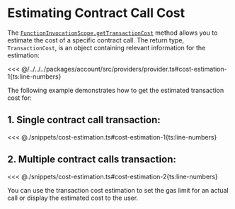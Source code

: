 # Estimating Contract Call Cost

The [`FunctionInvocationScope.getTransactionCost`](https://fuels-ts-docs-api.vercel.app/classes/_fuel_ts_program.FunctionInvocationScope.html#gettransactioncost) method allows you to estimate the cost of a specific contract call. The return type, `TransactionCost`, is an object containing relevant information for the estimation:

<<< @/../../../packages/account/src/providers/provider.ts#cost-estimation-1{ts:line-numbers}

The following example demonstrates how to get the estimated transaction cost for:

## 1. Single contract call transaction:

<<< @./snippets/cost-estimation.ts#cost-estimation-1{ts:line-numbers}

## 2. Multiple contract calls transaction:

<<< @./snippets/cost-estimation.ts#cost-estimation-2{ts:line-numbers}

You can use the transaction cost estimation to set the gas limit for an actual call or display the estimated cost to the user.
